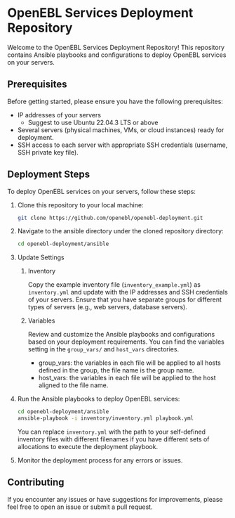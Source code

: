 # OpenEBL Services Deployment Repository

Welcome to the OpenEBL Services Deployment Repository! This repository contains Ansible playbooks and configurations to deploy OpenEBL services on your servers.

## Prerequisites

Before getting started, please ensure you have the following prerequisites:

- IP addresses of your servers
    - Suggest to use Ubuntu 22.04.3 LTS or above
- Several servers (physical machines, VMs, or cloud instances) ready for deployment.
- SSH access to each server with appropriate SSH credentials (username, SSH private key file).


## Deployment Steps

To deploy OpenEBL services on your servers, follow these steps:

1. Clone this repository to your local machine:

    ```bash
    git clone https://github.com/openebl/openebl-deployment.git
    ```

2. Navigate to the ansible directory under the cloned repository directory:

    ```bash
    cd openebl-deployment/ansible
    ```

3. Update Settings

   1. Inventory

        Copy the example inventory file (`inventory_example.yml`) as `inventory.yml` and update with the IP addresses and SSH credentials of your servers. Ensure that you have separate groups for different types of servers (e.g., web servers, database servers).

   2. Variables

        Review and customize the Ansible playbooks and configurations based on your deployment requirements. You can find the variables setting in the `group_vars/` and `host_vars` directories.

        - group_vars: the variables in each file will be applied to all hosts defined in the group, the file name is the group name.
        - host_vars: the variables in each file will be applied to the host aligned to the file name.

4. Run the Ansible playbooks to deploy OpenEBL services:

    ```bash
    cd openebl-deployment/ansible
    ansible-playbook -i inventory/inventory.yml playbook.yml
    ```

    You can replace `inventory.yml` with the path to your self-defined inventory files with different filenames if you have different sets of allocations to execute the deployment playbook.

5. Monitor the deployment process for any errors or issues.

## Contributing

If you encounter any issues or have suggestions for improvements, please feel free to open an issue or submit a pull request.

